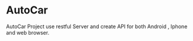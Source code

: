 # AutoCar
AutoCar Project use restful Server and create API for both Android , Iphone and web browser.
